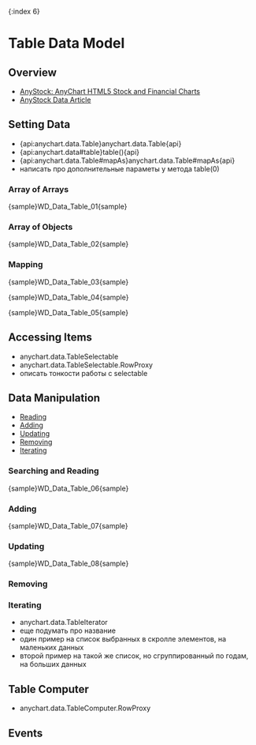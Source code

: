 {:index 6}
# Table Data Model

## Overview

* [AnyStock: AnyChart HTML5 Stock and Financial Charts](../Stock_Charts/Quick_Start)
* [AnyStock Data Article](../Stock_Charts/Data)

## Setting Data

* {api:anychart.data.Table}anychart.data.Table{api}
* {api:anychart.data#table}table(){api}
* {api:anychart.data.Table#mapAs}anychart.data.Table#mapAs{api}
* написать про дополнительные параметы у метода table(0)

### Array of Arrays

{sample}WD\_Data\_Table\_01{sample}

### Array of Objects

{sample}WD\_Data\_Table\_02{sample}

### Mapping

{sample}WD\_Data\_Table\_03{sample}

{sample}WD\_Data\_Table\_04{sample}

{sample}WD\_Data\_Table\_05{sample}

## Accessing Items

* anychart.data.TableSelectable
* anychart.data.TableSelectable.RowProxy
* описать тонкости работы с selectable

## Data Manipulation

* [Reading](#searching_and_reading)
* [Adding](#adding)
* [Updating](#updating)
* [Removing](#removing)
* [Iterating](#iterating)

### Searching and Reading

{sample}WD\_Data\_Table\_06{sample}

### Adding

{sample}WD\_Data\_Table\_07{sample}

### Updating

{sample}WD\_Data\_Table\_08{sample}

### Removing

### Iterating

* anychart.data.TableIterator
* еще подумать про название
* один пример на список выбранных в скролле элементов, на маленьких данных
* второй пример на такой же список, но сгруппированный по годам, на больших данных

## Table Computer

* anychart.data.TableComputer.RowProxy

## Events